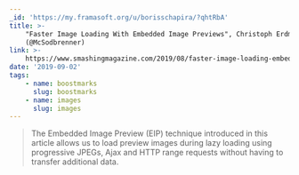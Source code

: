 ```yaml
---
_id: 'https://my.framasoft.org/u/borisschapira/?qhtRbA'
title: >-
    "Faster Image Loading With Embedded Image Previews", Christoph Erdmann
    (@McSodbrenner)
link: >-
    https://www.smashingmagazine.com/2019/08/faster-image-loading-embedded-previews/
date: '2019-09-02'
tags:
    - name: boostmarks
      slug: boostmarks
    - name: images
      slug: images
---
```


<div class="markdown"><blockquote>
<p>The Embedded Image Preview (EIP) technique introduced in this article allows us to load preview images during lazy loading using progressive JPEGs, Ajax and HTTP range requests without having to transfer additional data.
</p>
</blockquote></div>
